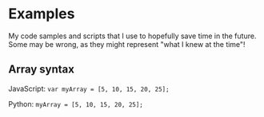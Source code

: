 # Examples
My code samples and scripts that I use to hopefully save time in the future. Some may be wrong, as they might represent "what I knew at the time"!

## Array syntax
JavaScript: `var myArray = [5, 10, 15, 20, 25];`

Python: `myArray = [5, 10, 15, 20, 25];`
